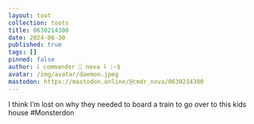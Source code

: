 ```yaml
---
layout: toot
collection: toots
title: 0630214300
date: 2024-06-30
published: true
tags: []
pinned: false
author: ⸸ commander ░ nova ⸸ :~$
avatar: /img/avatar/daemon.jpeg
mastodon: https://mastodon.online/@cmdr_nova/0630214300
---
```


I think I’m lost on why they needed to board a train to go over to this kids house  #Monsterdon
